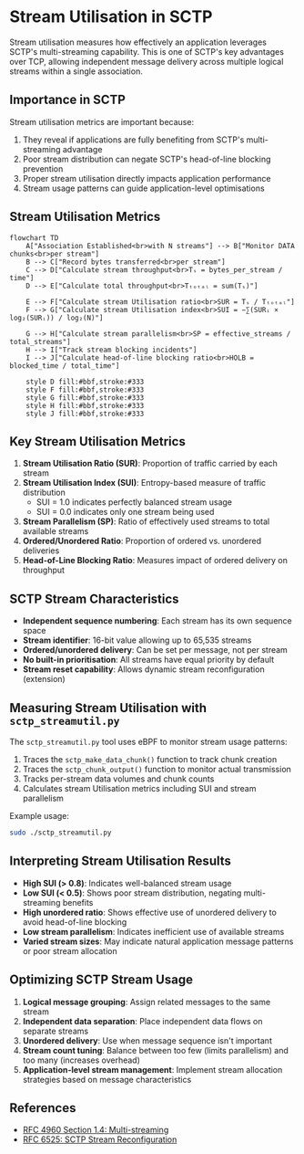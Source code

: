# Stream Utilisation in SCTP

Stream utilisation measures how effectively an application leverages SCTP's multi-streaming capability. This is one of SCTP's key advantages over TCP, allowing independent message delivery across multiple logical streams within a single association.

## Importance in SCTP

Stream utilisation metrics are important because:

1. They reveal if applications are fully benefiting from SCTP's multi-streaming advantage
2. Poor stream distribution can negate SCTP's head-of-line blocking prevention
3. Proper stream utilisation directly impacts application performance
4. Stream usage patterns can guide application-level optimisations

## Stream Utilisation Metrics

```mermaid
flowchart TD
    A["Association Established<br>with N streams"] --> B["Monitor DATA chunks<br>per stream"]
    B --> C["Record bytes transferred<br>per stream"]
    C --> D["Calculate stream throughput<br>Tₛ = bytes_per_stream / time"]
    D --> E["Calculate total throughput<br>Tₜₒₜₐₗ = sum(Tₛ)"]
    
    E --> F["Calculate stream Utilisation ratio<br>SUR = Tₛ / Tₜₒₜₐₗ"]
    F --> G["Calculate stream Utilisation index<br>SUI = −∑(SURᵢ × log₂(SURᵢ)) / log₂(N)"]
    
    G --> H["Calculate stream parallelism<br>SP = effective_streams / total_streams"]
    H --> I["Track stream blocking incidents"]
    I --> J["Calculate head-of-line blocking ratio<br>HOLB = blocked_time / total_time"]
    
    style D fill:#bbf,stroke:#333
    style F fill:#bbf,stroke:#333
    style G fill:#bbf,stroke:#333
    style H fill:#bbf,stroke:#333
    style J fill:#bbf,stroke:#333
```

## Key Stream Utilisation Metrics

1. **Stream Utilisation Ratio (SUR)**: Proportion of traffic carried by each stream
2. **Stream Utilisation Index (SUI)**: Entropy-based measure of traffic distribution
   - SUI = 1.0 indicates perfectly balanced stream usage
   - SUI = 0.0 indicates only one stream being used
3. **Stream Parallelism (SP)**: Ratio of effectively used streams to total available streams
4. **Ordered/Unordered Ratio**: Proportion of ordered vs. unordered deliveries
5. **Head-of-Line Blocking Ratio**: Measures impact of ordered delivery on throughput

## SCTP Stream Characteristics

- **Independent sequence numbering**: Each stream has its own sequence space
- **Stream identifier**: 16-bit value allowing up to 65,535 streams
- **Ordered/unordered delivery**: Can be set per message, not per stream
- **No built-in prioritisation**: All streams have equal priority by default
- **Stream reset capability**: Allows dynamic stream reconfiguration (extension)

## Measuring Stream Utilisation with `sctp_streamutil.py`

The `sctp_streamutil.py` tool uses eBPF to monitor stream usage patterns:

1. Traces the `sctp_make_data_chunk()` function to track chunk creation
2. Traces the `sctp_chunk_output()` function to monitor actual transmission
3. Tracks per-stream data volumes and chunk counts
4. Calculates stream Utilisation metrics including SUI and stream parallelism

Example usage:
```bash
sudo ./sctp_streamutil.py
```

## Interpreting Stream Utilisation Results

- **High SUI (> 0.8)**: Indicates well-balanced stream usage
- **Low SUI (< 0.5)**: Shows poor stream distribution, negating multi-streaming benefits
- **High unordered ratio**: Shows effective use of unordered delivery to avoid head-of-line blocking
- **Low stream parallelism**: Indicates inefficient use of available streams
- **Varied stream sizes**: May indicate natural application message patterns or poor stream allocation

## Optimizing SCTP Stream Usage

1. **Logical message grouping**: Assign related messages to the same stream
2. **Independent data separation**: Place independent data flows on separate streams
3. **Unordered delivery**: Use when message sequence isn't important
4. **Stream count tuning**: Balance between too few (limits parallelism) and too many (increases overhead)
5. **Application-level stream management**: Implement stream allocation strategies based on message characteristics

## References

- [RFC 4960 Section 1.4: Multi-streaming](https://tools.ietf.org/html/rfc4960#section-1.4)
- [RFC 6525: SCTP Stream Reconfiguration](https://tools.ietf.org/html/rfc6525)